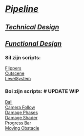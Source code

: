 # [*Pipeline*](https://github.com/Masenkyo/Examen/wiki/Pipeline "Pipeline")

## [*Technical Design*](https://github.com/Masenkyo/Examen/wiki/Technical-design "Technical Design")
## [*Functional Design*](https://github.com/Masenkyo/Examen/wiki/Functional-Design "Functional Design")
  
### Sil zijn scripts:  
  
[Flippers](https://github.com/Masenkyo/Examen/blob/develop/Assets/Scripts/Flippers/Flipper.cs "Flippers")  
[Cutscene](https://github.com/Masenkyo/Examen/blob/develop/Assets/Scripts/Camera/Cutscene.cs"Cutscene")  
[LevelSystem](https://github.com/Masenkyo/Examen/blob/develop/Assets/Scripts/Level%20Systeem/LevelSysteem.cs "LevelSystem")  

### Boi zijn scripts:  # UPDATE WIP
  
[Ball](https://github.com/Masenkyo/Examen/blob/master/Assets/Scripts/Ball/Ball.cs)  
[Camera Follow](https://github.com/Masenkyo/Examen/blob/master/Assets/Scripts/Camera/Follow.cs)  
[Damage Phases](https://github.com/Masenkyo/Examen/blob/master/Assets/Scripts/Ball/Phases.cs)  
[Damage Shader](https://github.com/Masenkyo/Examen/blob/master/Assets/Scripts/Ball/Phases.shader)  
[Progress Bar]()  
[Moving Obstacle]()  
